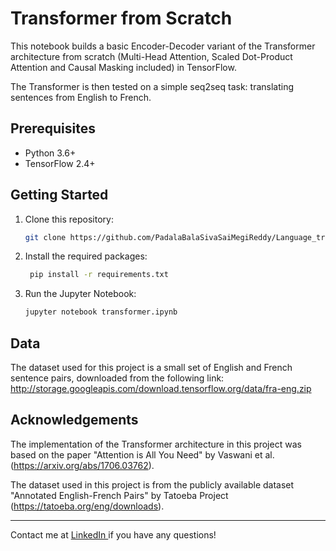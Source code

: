 # Transformer from Scratch

This notebook builds a basic Encoder-Decoder variant of the Transformer architecture from scratch (Multi-Head Attention, Scaled Dot-Product Attention and Causal Masking included) in TensorFlow.

The Transformer is then tested on a simple seq2seq task: translating sentences from English to French.

## Prerequisites

- Python 3.6+
- TensorFlow 2.4+

## Getting Started

1. Clone this repository:

   ```bash
   git clone https://github.com/PadalaBalaSivaSaiMegiReddy/Language_translation_using_Transformer_from_scratch.git

2. Install the required packages:

   ```bash
    pip install -r requirements.txt

3. Run the Jupyter Notebook:

    ```bash
    jupyter notebook transformer.ipynb


## Data

The dataset used for this project is a small set of English and French sentence pairs, downloaded from the following link: http://storage.googleapis.com/download.tensorflow.org/data/fra-eng.zip

## Acknowledgements

The implementation of the Transformer architecture in this project was based on the paper "Attention is All You Need" by Vaswani et al. (https://arxiv.org/abs/1706.03762).

The dataset used in this project is from the publicly available dataset "Annotated English-French Pairs" by Tatoeba Project (https://tatoeba.org/eng/downloads).

---

Contact me at [ LinkedIn ](https://www.linkedin.com/in/bala-siva-sai-megi-reddy-padala/) if you have any questions!